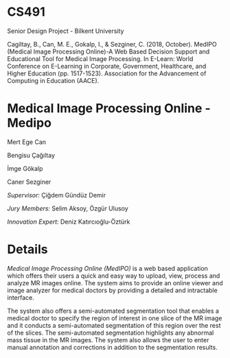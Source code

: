 # CS491
Senior Design Project - Bilkent University

Cagiltay, B., Can, M. E., Gokalp, I., & Sezginer, C. (2018, October). MedIPO (Medical Image Processing Online)-A Web Based Decision Support and Educational Tool for Medical Image Processing. In E-Learn: World Conference on E-Learning in Corporate, Government, Healthcare, and Higher Education (pp. 1517-1523). Association for the Advancement of Computing in Education (AACE).

# Medical Image Processing Online - Medipo

Mert Ege Can

Bengisu Çağıltay

İmge Gökalp

Caner Sezginer




*Supervisor:* Çiğdem Gündüz Demir

*Jury Members:* Selim Aksoy, Özgür Ulusoy

*Innovation Expert:* Deniz Katırcıoğlu-Öztürk

# Details

*Medical Image Processing Online (MedIPO)* is a web based application which offers their users a quick and easy way to upload, view, process and analyze MR images online. The system aims to provide an online viewer and image analyzer for medical doctors by providing a detailed and intractable interface.

The system also offers a semi-automated segmentation tool that enables a medical doctor to specify the region of interest in one slice of the MR image and it conducts a semi-automated segmentation of this region over the rest of the slices. The semi-automated segmentation highlights any abnormal mass tissue in the MR images. The system also allows the user to enter manual annotation and corrections in addition to the segmentation results.
